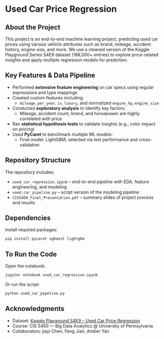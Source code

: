 # Used Car Price Regression

## About the Project
This project is an end-to-end machine learning project, predicting used car prices using various vehicle attributes such as brand, mileage, accident history, engine size, and more. We use a cleaned version of the Kaggle Playground Series S4E9 dataset (188,000+ entries) to explore price-related insights and apply multiple regression models for prediction.

## Key Features & Data Pipeline
- Performed **extensive feature engineering** on car specs using regular expressions and type mappings
- Created custom features including:
  - `mileage_per_year`, `is_luxury`, and normalized `engine_hp`, `engine_size`
- Conducted **exploratory analysis** to identify key factors:
  - Mileage, accident count, brand, and horsepower are highly correlated with price
- Ran **statistical hypothesis tests** to validate insights (e.g., color impact on pricing)
- Used **PyCaret** to benchmark multiple ML models:
  - Final model: LightGBM, selected via test performance and cross-validation

## Repository Structure
The repository includes:
- `used_car_regression.ipynb` – end-to-end pipeline with EDA, feature engineering, and modeling  
- `used_car_pipeline.py` – script version of the modeling pipeline  
- `CIS5450_Final_Presentation.pdf` – summary slides of project process and results  

## Dependencies
Install required packages:
```bash
pip install pycaret xgboost lightgbm
```

## To Run the Code
Open the notebook:
```bash
jupyter notebook used_car_regression.ipynb
```

Or run the script:
```bash
python used_car_pipeline.py
```

## Acknowledgments
- Dataset: [Kaggle Playground S4E9 – Used Car Price Regression](https://www.kaggle.com/competitions/playground-series-s4e9)  
- Course: CIS 5450 — Big Data Analytics @ University of Pennsylvania  
- Collaborators: jiayi Chen, Feng Jian, Amber Yan


